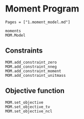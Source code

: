 # Moment Program
```@index
Pages = ["1.moment_model.md"]
```

```@docs 
moments
MOM.Model
```

## Constraints

```@docs 
MOM.add_constraint_zero
MOM.add_constraint_nneg
MOM.add_constraint_moment
MOM.add_constraint_unitmass
```

## Objective function

```@docs 
MOM.set_objective
MOM.set_objective_tv
MOM.set_objective_ncl
```
